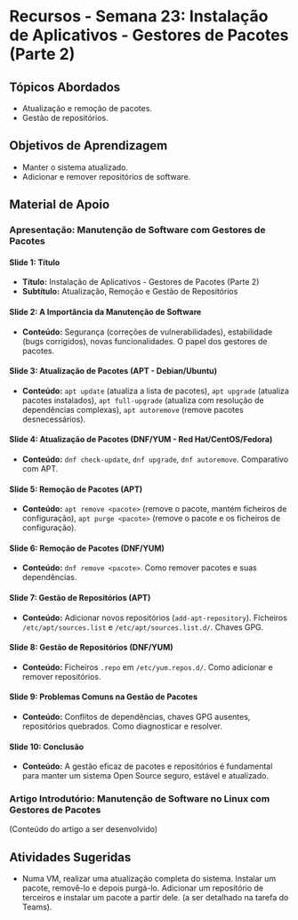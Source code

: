 # Recursos - Semana 23: Instalação de Aplicativos - Gestores de Pacotes (Parte 2)

## Tópicos Abordados
*   Atualização e remoção de pacotes.
*   Gestão de repositórios.

## Objetivos de Aprendizagem
*   Manter o sistema atualizado.
*   Adicionar e remover repositórios de software.

## Material de Apoio

### Apresentação: Manutenção de Software com Gestores de Pacotes

#### Slide 1: Título
*   **Título:** Instalação de Aplicativos - Gestores de Pacotes (Parte 2)
*   **Subtítulo:** Atualização, Remoção e Gestão de Repositórios

#### Slide 2: A Importância da Manutenção de Software
*   **Conteúdo:** Segurança (correções de vulnerabilidades), estabilidade (bugs corrigidos), novas funcionalidades. O papel dos gestores de pacotes.

#### Slide 3: Atualização de Pacotes (APT - Debian/Ubuntu)
*   **Conteúdo:** `apt update` (atualiza a lista de pacotes), `apt upgrade` (atualiza pacotes instalados), `apt full-upgrade` (atualiza com resolução de dependências complexas), `apt autoremove` (remove pacotes desnecessários).

#### Slide 4: Atualização de Pacotes (DNF/YUM - Red Hat/CentOS/Fedora)
*   **Conteúdo:** `dnf check-update`, `dnf upgrade`, `dnf autoremove`. Comparativo com APT.

#### Slide 5: Remoção de Pacotes (APT)
*   **Conteúdo:** `apt remove <pacote>` (remove o pacote, mantém ficheiros de configuração), `apt purge <pacote>` (remove o pacote e os ficheiros de configuração).

#### Slide 6: Remoção de Pacotes (DNF/YUM)
*   **Conteúdo:** `dnf remove <pacote>`. Como remover pacotes e suas dependências.

#### Slide 7: Gestão de Repositórios (APT)
*   **Conteúdo:** Adicionar novos repositórios (`add-apt-repository`). Ficheiros `/etc/apt/sources.list` e `/etc/apt/sources.list.d/`. Chaves GPG.

#### Slide 8: Gestão de Repositórios (DNF/YUM)
*   **Conteúdo:** Ficheiros `.repo` em `/etc/yum.repos.d/`. Como adicionar e remover repositórios.

#### Slide 9: Problemas Comuns na Gestão de Pacotes
*   **Conteúdo:** Conflitos de dependências, chaves GPG ausentes, repositórios quebrados. Como diagnosticar e resolver.

#### Slide 10: Conclusão
*   **Conteúdo:** A gestão eficaz de pacotes e repositórios é fundamental para manter um sistema Open Source seguro, estável e atualizado.

### Artigo Introdutório: Manutenção de Software no Linux com Gestores de Pacotes

(Conteúdo do artigo a ser desenvolvido)

## Atividades Sugeridas
*   Numa VM, realizar uma atualização completa do sistema. Instalar um pacote, removê-lo e depois purgá-lo. Adicionar um repositório de terceiros e instalar um pacote a partir dele. (a ser detalhado na tarefa do Teams).


